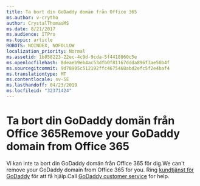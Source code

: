 ```yaml
---
title: Ta bort din GoDaddy domän från Office 365
ms.author: v-crytho
author: CrystalThomasMS
ms.date: 8/21/2017
ms.audience: ITPro
ms.topic: article
ROBOTS: NOINDEX, NOFOLLOW
localization_priority: Normal
ms.assetid: 1b858223-22ec-4c9d-9cda-5f4418060c5e
ms.openlocfilehash: 8deaeb9eb4ac53dfb0f81167ddda896f3ae50b4f
ms.sourcegitcommit: 9d78905c512192ffc4675468abd2efc5f2e4baf4
ms.translationtype: MT
ms.contentlocale: sv-SE
ms.lasthandoff: 04/23/2019
ms.locfileid: "32371424"
---
```

# <a name="remove-your-godaddy-domain-from-office-365"></a><span data-ttu-id="e7017-102">Ta bort din GoDaddy domän från Office 365</span><span class="sxs-lookup"><span data-stu-id="e7017-102">Remove your GoDaddy domain from Office 365</span></span>

<span data-ttu-id="e7017-103">Vi kan inte ta bort din GoDaddy domän från Office 365 för dig.</span><span class="sxs-lookup"><span data-stu-id="e7017-103">We can't remove your GoDaddy domain from Office 365 for you.</span></span> <span data-ttu-id="e7017-104">Ring [kundtjänst för GoDaddy](https://www.godaddy.com/contact-us.aspx.aspx) för att få hjälp.</span><span class="sxs-lookup"><span data-stu-id="e7017-104">Call [GoDaddy customer service](https://www.godaddy.com/contact-us.aspx.aspx) for help.</span></span> 
  

